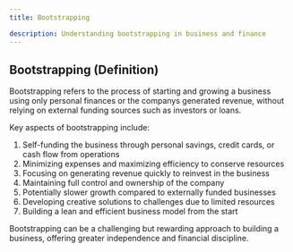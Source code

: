 ```yaml
---
title: Bootstrapping

description: Understanding bootstrapping in business and finance
---
```

## Bootstrapping (Definition)
Bootstrapping refers to the process of starting and growing a business using only personal finances or the companys generated revenue, without relying on external funding sources such as investors or loans.

Key aspects of bootstrapping include:
1. Self-funding the business through personal savings, credit cards, or cash flow from operations
2. Minimizing expenses and maximizing efficiency to conserve resources
3. Focusing on generating revenue quickly to reinvest in the business
4. Maintaining full control and ownership of the company
5. Potentially slower growth compared to externally funded businesses
6. Developing creative solutions to challenges due to limited resources
7. Building a lean and efficient business model from the start

Bootstrapping can be a challenging but rewarding approach to building a business, offering greater independence and financial discipline.